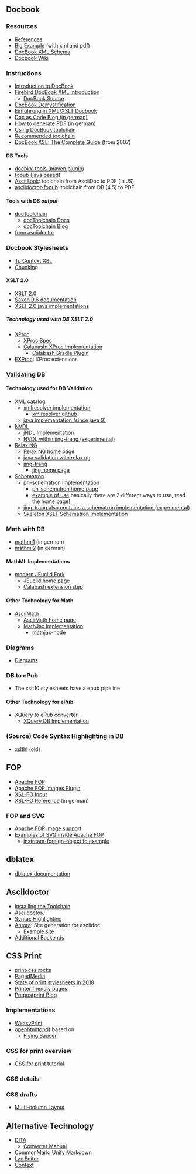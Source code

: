 ## Docbook

### Resources

* [References](https://tdg.docbook.org/)
* [Big Example](https://docbook.org/docs/howto/howto.html) (with xml and pdf)
* [DocBook XML Schema](https://docbook.org/xml/5.1/)
* [Docbook Wiki](https://github.com/docbook/wiki/wiki)

### Instructions

* [Introduction to DocBook](https://opensource.com/article/17/9/docbook)
* [Firebird DocBook XML introduction](https://www.firebirdsql.org/pdfmanual/html/docwritehowto-docbook-intro.html)
  + [DocBook Source](https://github.com/FirebirdSQL/firebird-documentation/blob/1ec7b44f5e527198ca79a7ef40ff63fce73c56ff/src/docs/firebirddocs/docwriting-howto.xml)
* [DocBook Demystification](http://en.tldp.org/HOWTO/DocBook-Demystification-HOWTO/x128.html)
* [Einführung in XML/XSLT Docbook](http://www.usegroup.de/software/xmltutorial/docbook.html)
* [Doc as Code Blog (in german)](https://jaxenter.de/tag/hhgdc)
* [How to generate PDF](https://stackoverflow.com/questions/2615002/how-to-generate-pdf-from-docbook-5-0) (in german)
* [Using DocBook toolchain](http://xpt.sourceforge.net/techdocs/nix/tool/asciidoc-usg/ascu04-UsingDocBooktoolchain/)
* [Recommended toolchain](https://stackoverflow.com/questions/122752/what-is-the-recommended-toolchain-for-formatting-xml-docbook)
* [DocBook XSL: The Complete Guide](http://www.sagehill.net/docbookxsl/) (from 2007)

#### DB Tools

* [docbkx-tools (maven plugin)](https://github.com/mimil/docbkx-tools)
* [fopub (java based)](https://github.com/asciidoctor/asciidoctor-fopub)
* [AsciiBook](https://github.com/arnaldorusso/AsciiBook): toolchain from AsciiDoc to PDF (in JS)
* [asciidoctor-fopub](https://github.com/asciidoctor/asciidoctor-fopub): toolchain from DB (4.5) to PDF

#### Tools with DB *output*

* [docToolchain](https://github.com/docToolchain/docToolchain)
  + [docToolchain Docs](https://doctoolchain.github.io/docToolchain/#_generatedeck)
  + [docToolchain Blog](https://rdmueller.github.io/)
* [from asciidoctor](https://asciidoctor.org/docs/convert-documents/#converting-a-document-to-docbook)

### Docbook Stylesheets

* [To Context XSL](https://github.com/doctribute/docbook-to-context-xsl-stylesheets)
* [Chunking](https://github.com/doctribute/docbook-xinclude-based-chunking-stylesheets)

#### XSLT 2.0

* [XSLT 2.0](https://github.com/docbook/xslt20-stylesheets)
* [Saxon 9.6 documentation](https://saxonica.com/html/documentation9.6/about/index.html)
* [XSLT 2.0 java implementations](https://stackoverflow.com/questions/529309/open-source-java-xslt-2-0-implementation)

##### Technology used with DB XSLT 2.0

* [XProc](https://de.wikipedia.org/wiki/XProc)
  + [XProc Spec](https://www.w3.org/TR/xproc/)
  + [Calabash: XProc Implementation](http://xmlcalabash.com/)
    - [Calabash Gradle Plugin](https://github.com/ndw/xmlcalabash1-gradle)
* [EXProc](http://exproc.org/): XProc extensions

### Validating DB

#### Technology used for DB Validation

* [XML catalog](http://xmlcatalogs.org/)
  + [xmlresolver implementation](https://xmlresolver.org/)
    - [xmlresolver github](https://github.com/ndw/xmlresolver/)
  + [java implementation (since java 9)](https://docs.oracle.com/javase/9/core/xml-catalog-api1.htm)
* [NVDL](https://www.kosek.cz/xml/2008w3c-nvdl/foil18.html)
  + [jNDL Implementation](http://jnvdl.sourceforge.net/)
  + [NVDL within jing-trang (experimental)](https://github.com/relaxng/jing-trang/blob/bf4bafa3fef13aa2bed1ea03aea0c79a257680b3/mod/nvdl/src/main/com/thaiopensource/validate/nvdl/SchemaImpl.java)
* [Relax NG](https://relaxng.org/jclark/)
  + [Relax NG home page](https://relaxng.org/)
  + [java validation with relax ng](https://stackoverflow.com/questions/47185975/validate-an-xml-document-with-relax-ng-and-namespaces)
  + [jing-trang](https://github.com/relaxng/jing-trang)
    - [jing home page](https://relaxng.org/jclark/jing.html)
* [Schematron](http://schematron.com/)
  + [ph-schematron Implementation](https://github.com/phax/ph-schematron/)
    - [ph-schematron home page](https://phax.github.io/ph-schematron/)
    - [example of use](https://github.com/phax/ph-schematron/blob/master/ph-schematron/src/test/java/com/helger/schematron/docs/DocumentationExamples.java)
      basically there are 2 different ways to use, read the home page!
  + [jing-trang also contains a schematron implementation (experimental)](https://relaxng.org/jclark/jing.html)
  + [Skeleton XSLT Schematron Implementation](https://github.com/Schematron/schematron)

### Math with DB

* [mathml1](https://www.data2type.de/xml-xslt-xslfo/docbook/block-elemente/gleichungen/docbook-und-mathml/) (in german)
* [mathml2](https://www.data2type.de/xml-xslt-xslfo/docbook/anpassen-von-docbook/docbook-5-erweitern/erweitern-von-docbook-mit-math/) (in german)

#### MathML Implementations

* [modern JEuclid Fork](https://github.com/rototor/jeuclid)
  + [JEuclid home page](http://jeuclid.sourceforge.net/)
  + [Calabash extension step](https://xmlcalabash.com/docs/reference/cx-mathml-to-svg.html)

#### Other Technology for Math

* [AsciiMath](https://en.m.wikipedia.org/wiki/AsciiMath)
  + [AsciiMath home page](http://asciimath.org/)
  + [MathJax Implementation](https://www.mathjax.org/)
    + [mathjax-node](https://github.com/mathjax/MathJax-node)
    
### Diagrams

* [Diagrams](https://jaxenter.de/hitchhikers-guide-docs-code-diagramme-66357)
  
### DB to ePub

* The xslt10 stylesheets have a epub pipeline

#### Other Technology for ePub

* [XQuery to ePub converter](https://en.m.wikibooks.org/wiki/XQuery/DocBook_to_ePub)
  + [XQuery DB Implementation](http://exist-db.org/exist/apps/homepage/index.html)

### (Source) Code Syntax Highlighting in DB

* [xslthl](http://xslthl.sourceforge.net/) (old)

## FOP

* [Apache FOP](https://xmlgraphics.apache.org/fop/)
* [Apache FOP Images Plugin](https://xmlgraphics.apache.org/fop/fop-pdf-images.html)
* [XSL-FO Input](https://xmlgraphics.apache.org/fop/fo.html)
* [XSL-FO Reference](https://www.data2type.de/xml-xslt-xslfo/xsl-fo/xslfo-referenz/) (in german)

### FOP and SVG

* [Apache FOP image support](https://xmlgraphics.apache.org/fop/0.95/graphics.html)
* [Examples of SVG inside Apache FOP](https://xmlgraphics.apache.org/fop/dev/svg.html)
  + [instream-foreign-object fo example](https://xmlgraphics.apache.org/fop/dev/fo/embedding.fo.pdf)

## dblatex

* [dblatex documentation](http://dblatex.sourceforge.net/)

## Asciidoctor

* [Installing the Toolchain](https://asciidoctor.org/docs/install-toolchain/)
* [AsciidoctorJ](https://asciidoctor.org/docs/asciidoctorj/)
* [Syntax Highlighting](https://asciidoctor.org/docs/user-manual/#source-code-blocks)
* [Antora](https://antora.org/): Site generation for asciidoc
  + [Example site](https://asciidoctor-docs.netlify.com/asciidoctor/1.5/converters/)
* [Additional Backends](https://github.com/asciidoctor/asciidoctor-backends)

## CSS Print

* [print-css.rocks](https://print-css.rocks/)
* [PagedMedia](https://www.pagedmedia.org/)
* [State of print stylesheets in 2018](https://www.smashingmagazine.com/2018/05/print-stylesheets-in-2018/)
* [Printer friendly pages](https://www.sitepoint.com/css-printer-friendly-pages/)
* [Prepostprint Blog](https://prepostprint.org/doku.php/en/showcase)

### Implementations

* [WeasyPrint](https://weasyprint.readthedocs.io/en/stable/)
* [openhtmltopdf](https://github.com/danfickle/openhtmltopdf) based on
  + [Flying Saucer](https://github.com/flyingsaucerproject/flyingsaucer)

### CSS for print overview

* [CSS for print tutorial](http://edutechwiki.unige.ch/en/CSS_for_print_tutorial)

### CSS details

### CSS drafts

* [Multi-column Layout](https://www.chromium.org/developers/design-documents/multi-column-layout)

## Alternative Technology

* [DITA](https://www.dita-ot.org/)
  + [Converter Manual](http://www.xmlmind.com/ditac/_distrib/doc/manual/index.html)
* [CommonMark](https://commonmark.org/): Unify Markdown
* [Lyx Editor](https://www.lyx.org/)
* [Context](https://wiki.contextgarden.net/Main_Page)

